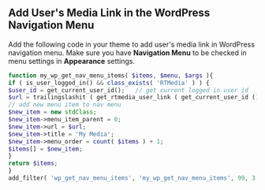 ## Add User's Media Link in the WordPress Navigation Menu

Add the following code in your theme to add user's media link in WordPress navigation menu. Make sure you have **Navigation Menu** to be checked in menu settings in **Appearance** settings.
```php
function my_wp_get_nav_menu_items( $items, $menu, $args ){
if ( is_user_logged_in() && class_exists( 'RTMedia' ) ) {
$user_id = get_current_user_id();	// get current logged in user id
$url = trailingslashit ( get_rtmedia_user_link ( get_current_user_id () ) ) . RTMEDIA_MEDIA_SLUG . '/'; 	// get user's media link
// add new menu item to nav menu
$new_item = new stdClass;
$new_item->menu_item_parent = 0;
$new_item->url = $url;
$new_item->title = 'My Media';
$new_item->menu_order = count( $items ) + 1;
$items[] = $new_item;
}
return $items;
}
add_filter( 'wp_get_nav_menu_items', 'my_wp_get_nav_menu_items', 99, 3 );
```
